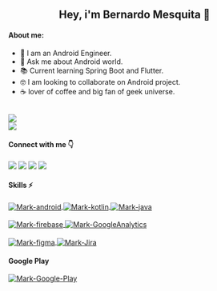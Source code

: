 

<h2 align="center" >Hey, i'm Bernardo Mesquita 👋</h2>

#### About me:
- 📱 I am an Android Engineer.
- 📑 Ask me about Android world.
- 📚 Current learning Spring Boot and Flutter.
- 🤓 I am looking to collaborate on Android project.
- ☕ lover of coffee and big fan of geek universe.



<a href="https://github.com/bmmesquita">
  <br>
  <img src="https://github-readme-stats.vercel.app/api?username=bmmesquita&show_icons=true&theme=dracula&include_all_commits=true&count_private=true"/>
  <br>
  <img src="https://github-readme-stats.vercel.app/api/top-langs/?username=bmmesquita&layout=compact&langs_count=7&theme=dracula"/>
</a>

#### Connect with me 👇

<div>
  <a href="https://www.linkedin.com/in/bernardo-mesquita/" target="_blank"><img src="https://img.shields.io/badge/LinkedIn-0077B5?style=for-the-badge&logo=linkedin&logoColor=white" target="_blank"></a> 
  <a href = "https://medium.com/@bmmesquita"><img src="https://img.shields.io/badge/Medium-12100E?style=for-the-badge&logo=medium&logoColor=white" target="_blank"></a>
  <a href = "https://dev.to/bmmesquita"><img src="https://img.shields.io/badge/dev.to-0A0A0A?style=for-the-badge&logo=devdotto&logoColor=white" target="_blank"></a>
  <a href = "mailto:bernardomesquitaca@gmail.com"><img src="https://img.shields.io/badge/Gmail-D14836?style=for-the-badge&logo=gmail&logoColor=white" target="_blank"></a>
</div>
 
#### Skills ⚡
<div style="display: inline_block">
   <a href="https://github.com/bmmesquita">
  <img align="center" alt="Mark-android"  src="https://img.shields.io/badge/Android-3DDC84?style=for-the-badge&logo=android&logoColor=white">
  <img align="center" alt="Mark-kotlin" src="https://img.shields.io/badge/Kotlin-0095D5?&style=for-the-badge&logo=kotlin&logoColor=white">
  <img align="center" alt="Mark-java" src="https://img.shields.io/badge/Java-ED8B00?style=for-the-badge&logo=openjdk&logoColor=white">
  </a>
</div>
  <br>
<div style="display: inline_block">
   <a href="https://github.com/bmmesquita">
  <img align="center" alt="Mark-firebase" src="https://img.shields.io/badge/firebase-ffca28?style=for-the-badge&logo=firebase&logoColor=black">
  <img align="center" alt="Mark-GoogleAnalytics" src="https://img.shields.io/badge/Google%20Analytics-E37400?style=for-the-badge&logo=google%20analytics&logoColor=white">
  </a>
</div>
  <br>
<div style="display: inline_block">
   <a href="https://github.com/bmmesquita">
  <img align="center" alt="Mark-figma" src="https://img.shields.io/badge/Figma-F24E1E?style=for-the-badge&logo=figma&logoColor=white">
  <img align="center" alt="Mark-Jira" src="https://img.shields.io/badge/Jira-0052CC?style=for-the-badge&logo=Jira&logoColor=white">
  </a>
</div>

#### Google Play
<div style="display: inline_block">
   <a href="https://play.google.com/store/apps/developer?id=Mesk+Labs">
  <img align="center" alt="Mark-Google-Play"  src="https://img.shields.io/badge/Google_Play-4285F4?style=for-the-badge&logo=googleplay">
  </a>
</div>
 
